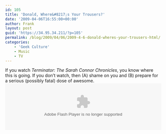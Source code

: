 ```yaml
---
id: 105
title: 'Donald, Where&#8217;s Your Trousers?'
date: '2009-04-06T16:55:00+00:00'
author: Frank
layout: post
guid: 'https://34.95.34.211/?p=105'
permalink: /blog/2009/04/06/2009-4-6-donald-wheres-your-trousers-html/
categories:
    - 'Geek Culture'
    - Music
    - TV
---
```


<div src="v5">If you watch <span style="font-style: italic;">Terminator: The Sarah Connor Chronicles</span>, you know where this is going. If you don’t watch, then (A) shame on you and (B) prepare for a serious (possibly fatal) dose of awesome. <object classid="clsid:D27CDB6E-AE6D-11cf-96B8-444553540000" codebase="http://fpdownload.macromedia.com/get/flashplayer/current/swflash.cab" height="150" id="BlipEmbedPlayer" width="100%"><param name="movie" value="http://blip.fm/_/swf/BlipEmbedPlayer.swf"></param><param name="quality" value="high"></param><param name="allowScriptAccess" value="always"></param><param name="wmode" value="transparent"></param><param name="FlashVars" value="blipId=6508886"></param><embed align="middle" allowscriptaccess="always" flashvars="blipId=6508886" height="150" loop="false" name="BlipEmbedPlayer" play="true" pluginspage="http://www.adobe.com/go/getflashplayer" quality="high" src="http://blip.fm/_/swf/BlipEmbedPlayer.swf" type="application/x-shockwave-flash" width="100%" wmode="transparent"></embed></object>

</div>